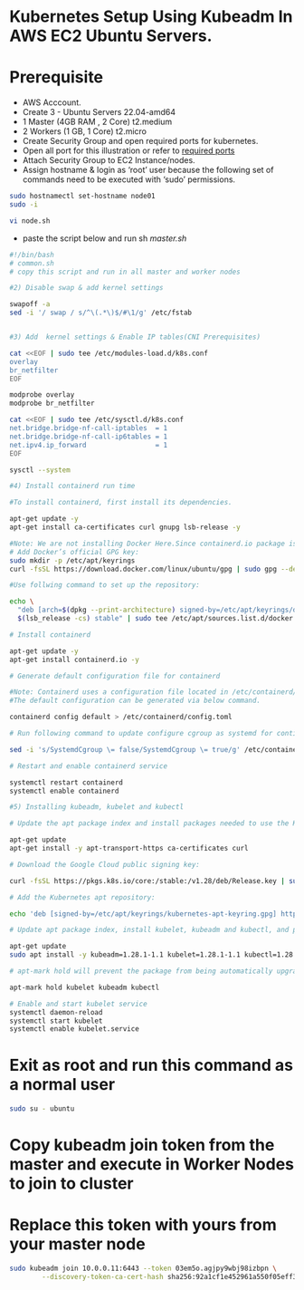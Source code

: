 # Kubernetes Setup Using Kubeadm In AWS EC2 Ubuntu Servers.
# Prerequisite
+ AWS Acccount.
+ Create 3 - Ubuntu Servers 22.04-amd64
+ 1 Master (4GB RAM , 2 Core) t2.medium
+ 2 Workers (1 GB, 1 Core) t2.micro
+ Create Security Group and open required ports for kubernetes.
+ Open all port for this illustration or refer to [required ports](https://kubernetes.io/docs/reference/networking/ports-and-protocols/)
+ Attach Security Group to EC2 Instance/nodes.
+ Assign hostname & login as ‘root’ user because the following set of commands need to be executed with ‘sudo’ permissions.
```sh
sudo hostnamectl set-hostname node01
sudo -i
```
```sh
vi node.sh
```
+ paste the script below and run sh _master.sh_
```sh
#!/bin/bash
# common.sh
# copy this script and run in all master and worker nodes

#2) Disable swap & add kernel settings

swapoff -a
sed -i '/ swap / s/^\(.*\)$/#\1/g' /etc/fstab


#3) Add  kernel settings & Enable IP tables(CNI Prerequisites)

cat <<EOF | sudo tee /etc/modules-load.d/k8s.conf
overlay
br_netfilter
EOF

modprobe overlay
modprobe br_netfilter

cat <<EOF | sudo tee /etc/sysctl.d/k8s.conf
net.bridge.bridge-nf-call-iptables  = 1
net.bridge.bridge-nf-call-ip6tables = 1
net.ipv4.ip_forward                 = 1
EOF

sysctl --system

#4) Install containerd run time

#To install containerd, first install its dependencies.

apt-get update -y
apt-get install ca-certificates curl gnupg lsb-release -y

#Note: We are not installing Docker Here.Since containerd.io package is part of docker apt repositories hence we added docker repository & it's key to download and install containerd.
# Add Docker’s official GPG key:
sudo mkdir -p /etc/apt/keyrings
curl -fsSL https://download.docker.com/linux/ubuntu/gpg | sudo gpg --dearmor -o /etc/apt/keyrings/docker.gpg

#Use follwing command to set up the repository:

echo \
  "deb [arch=$(dpkg --print-architecture) signed-by=/etc/apt/keyrings/docker.gpg] https://download.docker.com/linux/ubuntu \
  $(lsb_release -cs) stable" | sudo tee /etc/apt/sources.list.d/docker.list > /dev/null

# Install containerd

apt-get update -y
apt-get install containerd.io -y

# Generate default configuration file for containerd

#Note: Containerd uses a configuration file located in /etc/containerd/config.toml for specifying daemon level options.
#The default configuration can be generated via below command.

containerd config default > /etc/containerd/config.toml

# Run following command to update configure cgroup as systemd for contianerd.

sed -i 's/SystemdCgroup \= false/SystemdCgroup \= true/g' /etc/containerd/config.toml

# Restart and enable containerd service

systemctl restart containerd
systemctl enable containerd

#5) Installing kubeadm, kubelet and kubectl

# Update the apt package index and install packages needed to use the Kubernetes apt repository:

apt-get update
apt-get install -y apt-transport-https ca-certificates curl

# Download the Google Cloud public signing key:

curl -fsSL https://pkgs.k8s.io/core:/stable:/v1.28/deb/Release.key | sudo gpg --dearmor -o /etc/apt/keyrings/kubernetes-apt-keyring.gpg

# Add the Kubernetes apt repository:

echo 'deb [signed-by=/etc/apt/keyrings/kubernetes-apt-keyring.gpg] https://pkgs.k8s.io/core:/stable:/v1.28/deb/ /' | sudo tee /etc/apt/sources.list.d/kubernetes.list

# Update apt package index, install kubelet, kubeadm and kubectl, and pin their version:

apt-get update
sudo apt install -y kubeadm=1.28.1-1.1 kubelet=1.28.1-1.1 kubectl=1.28.1-1.1

# apt-mark hold will prevent the package from being automatically upgraded or removed.

apt-mark hold kubelet kubeadm kubectl

# Enable and start kubelet service
systemctl daemon-reload
systemctl start kubelet
systemctl enable kubelet.service
```
# Exit as root and run this command as a normal user
```sh
sudo su - ubuntu
```
# Copy kubeadm join token from the master and execute in Worker Nodes to join to cluster
# Replace this token with yours from your master node
```sh
sudo kubeadm join 10.0.0.11:6443 --token 03em5o.agjpy9wbj98izbpn \
        --discovery-token-ca-cert-hash sha256:92a1cf1e452961a550f05eff32f25500fc9bcfd5d5f771689e8ee21b6a0da243
```
